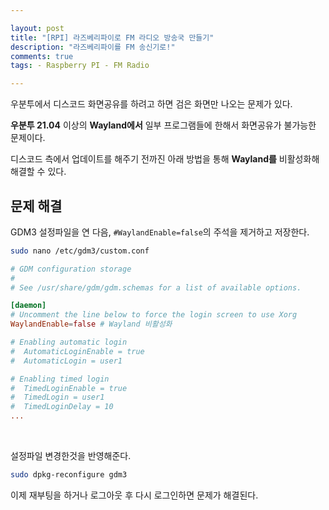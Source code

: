 ```yaml
---

layout: post
title: "[RPI] 라즈베리파이로 FM 라디오 방송국 만들기"
description: "라즈베리파이를 FM 송신기로!"
comments: true
tags: - Raspberry PI - FM Radio

---
```


<!-- ---
layout: post
title: "[Ubuntu] 우분투에서 디스코드 화면공유 문제 해결하기"
description: "디스코드에서 전체화면 공유시 검은화면이 나오는 문제 해결"
comments: true
tags:
	- Ubuntu
	- Discord
	- Fix Error
--- -->

우분투에서 디스코드 화면공유를 하려고 하면 검은 화면만 나오는 문제가 있다.

**우분투 21.04** 이상의 **Wayland에서** 일부 프로그램들에 한해서 화면공유가 불가능한 문제이다.

디스코드 측에서 업데이트를 해주기 전까진 아래 방법을 통해 **Wayland를** 비활성화해 해결할 수 있다.

## 문제 해결

GDM3 설정파일을 연 다음, `#WaylandEnable=false`의 주석을 제거하고 저장한다.

```bash
sudo nano /etc/gdm3/custom.conf
```

```conf
# GDM configuration storage
#
# See /usr/share/gdm/gdm.schemas for a list of available options.

[daemon]
# Uncomment the line below to force the login screen to use Xorg
WaylandEnable=false # Wayland 비활성화

# Enabling automatic login
#  AutomaticLoginEnable = true
#  AutomaticLogin = user1

# Enabling timed login
#  TimedLoginEnable = true
#  TimedLogin = user1
#  TimedLoginDelay = 10
...
```

<br>

설정파일 변경한것을 반영해준다.

```bash
sudo dpkg-reconfigure gdm3
```

이제 재부팅을 하거나 로그아웃 후 다시 로그인하면 문제가 해결된다.
